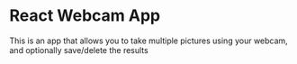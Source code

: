 # React Webcam App

This is an app that allows you to take multiple pictures using your webcam, and optionally save/delete the results


